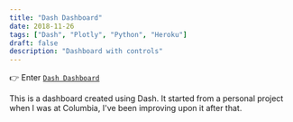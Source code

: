 ```yaml
---
title: "Dash Dashboard"
date: 2018-11-26
tags: ["Dash", "Plotly", "Python", "Heroku"]
draft: false
description: "Dashboard with controls"
---
```

👉 Enter [`Dash Dashboard`](https://ginnyg-columbiavizd01-techcomp.herokuapp.com/)

This is a dashboard created using Dash. It started from a personal project when I was at Columbia, I've been improving upon it after that.

